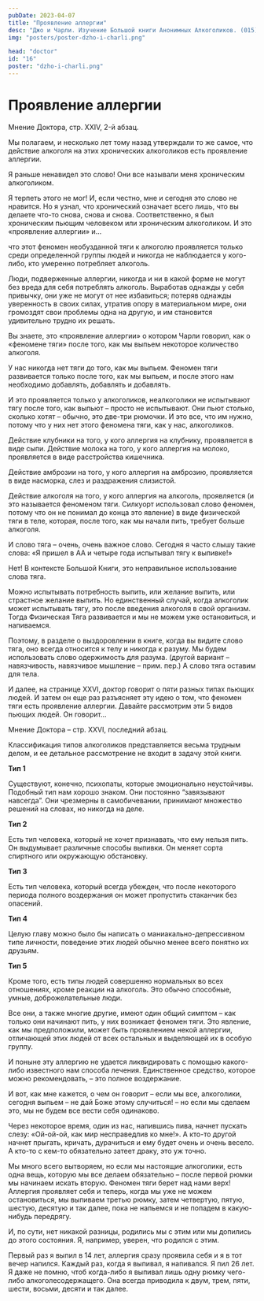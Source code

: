 ```yaml
---
pubDate: 2023-04-07
title: "Проявление аллергии"
desc: "Джо и Чарли. Изучение Большой книги Анонимных Алкоголиков. (015)"
img: "posters/poster-dzho-i-charli.png"

head: "doctor"
id: "16"
poster: "dzho-i-charli.png"
---
```


# Проявление аллергии

Мнение Доктора, стр. XXIV, 2-й абзац.

Мы полагаем, и несколько лет тому назад утверждали то же самое, что действие алкоголя на этих хронических алкоголиков есть проявление аллергии.

Я раньше ненавидел это слово! Они все называли меня хроническим алкоголиком.

Я терпеть этого не мог! И, если честно, мне и сегодня это слово не нравится. Но я узнал, что хронический означает всего лишь, что вы делаете что-то снова, снова и снова. Соответственно, я был хроническим пьющим человеком или хроническим алкоголиком. И это «проявление аллергии» и…

что этот феномен необузданной тяги к алкоголю проявляется только среди определенной группы людей и никогда не наблюдается у кого-либо, кто умеренно потребляет алкоголь.

Люди, подверженные аллергии, никогда и ни в какой форме не могут без вреда для себя потреблять алкоголь. Выработав однажды у себя привычку, они уже не могут от нее избавиться; потеряв однажды уверенность в своих силах, утратив опору в материальном мире, они громоздят свои проблемы одна на другую, и им становится удивительно трудно их решать.

Вы знаете, это «проявление аллергии» о котором Чарли говорил, как о «феномене тяги» после того, как мы выпьем некоторое количество алкоголя.

У нас никогда нет тяги до того, как мы выпьем. Феномен тяги развивается только после того, как мы выпьем, и после этого нам необходимо добавлять, добавлять и добавлять.

И это проявляется только у алкоголиков, неалкоголики не испытывают тягу после того, как выпьют – просто не испытывают. Они пьют столько, сколько хотят – обычно, это две-три рюмочки. И это все, что им нужно, потому что у них нет этого феномена тяги, как у нас, алкоголиков.

Действие клубники на того, у кого аллергия на клубнику, проявляется в виде сыпи. Действие молока на того, у кого аллергия на молоко, проявляется в виде расстройства кишечника.

Действие амброзии на того, у кого аллергия на амброзию, проявляется в виде насморка, слез и раздражения слизистой.

Действие алкоголя на того, у кого аллергия на алкоголь, проявляется (и это называется феноменом тяги. Силкуорт использовал слово феномен, потому что он не понимал до конца это явление) в виде физической тяги в теле, которая, после того, как мы начали пить, требует больше алкоголя.

И слово тяга – очень, очень важное слово. Сегодня я часто слышу такие слова: «Я пришел в АА и четыре года испытывал тягу к выпивке!»

Нет! В контексте Большой Книги, это неправильное использование слова тяга.

Можно испытывать потребность выпить, или желание выпить, или страстное желание выпить. Но единственный случай, когда алкоголик может испытывать тягу, это после введения алкоголя в свой организм. Тогда Физическая Тяга развивается и мы не можем уже остановиться, и напиваемся.

Поэтому, в разделе о выздоровлении в книге, когда вы видите слово тяга, оно всегда относится к телу и никогда к разуму. Мы будем использовать слово одержимость для разума. (другой вариант – навязчивость, навязчивое мышление – прим. пер.) А слово тяга оставим для тела.

И далее, на странице XXVI, доктор говорит о пяти разных типах пьющих людей. И затем он еще раз разъясняет эту идею о том, что феномен тяги есть проявление аллергии. Давайте рассмотрим эти 5 видов пьющих людей. Он говорит…

Мнение Доктора – стр. XXVI, последний абзац.

Классификация типов алкоголиков представляется весьма трудным делом, и ее детальное рассмотрение не входит в задачу этой книги.

**Тип 1**

Существуют, конечно, психопаты, которые эмоционально неустойчивы. Подобный тип нам хорошо знаком. Они постоянно “завязывают навсегда”. Они чрезмерны в самобичевании, принимают множество решений на словах, но никогда на деле.

**Тип 2**

Есть тип человека, который не хочет признавать, что ему нельзя пить. Он выдумывает различные способы выпивки. Он меняет сорта спиртного или окружающую обстановку.

**Тип 3**

Есть тип человека, который всегда убежден, что после некоторого периода полного воздержания он может пропустить стаканчик без опасений.

**Тип 4**

Целую главу можно было бы написать о маниакально-депрессивном типе личности, поведение этих людей обычно менее всего понятно их друзьям.

**Тип 5**

Кроме того, есть типы людей совершенно нормальных во всех отношениях, кроме реакции на алкоголь. Это обычно способные, умные, доброжелательные люди.

Все они, а также многие другие, имеют один общий симптом – как только они начинают пить, у них возникает феномен тяги. Это явление, как мы предположили, может быть проявлением некой аллергии, отличающей этих людей от всех остальных и выделяющей их в особую группу.

И поныне эту аллергию не удается ликвидировать с помощью какого-либо известного нам способа лечения. Единственное средство, которое можно рекомендовать, – это полное воздержание.

И вот, как мне кажется, о чем он говорит – если мы все, алкоголики, сегодня выпьем – не дай Боже этому случиться! – но если мы сделаем это, мы не будем все вести себя одинаково.

Через некоторое время, один из нас, напившись пива, начнет пускать слезу: «Ой-ой-ой, как мир несправедлив ко мне!». А кто-то другой начнет прыгать, кричать, дурачиться и ему будет очень и очень весело. А кто-то с кем-то обязательно затеет драку, это уж точно.

Мы много всего вытворяем, но если мы настоящие алкоголики, есть одна вещь, которую мы все делаем обязательно – после первой рюмки мы начинаем искать вторую. Феномен тяги берет над нами верх! Аллергия проявляет себя и теперь, когда мы уже не можем остановиться, мы выпиваем третью рюмку, затем четвертую, пятую, шестую, десятую и так далее, пока не напьемся и не попадем в какую-нибудь передрягу.

И, по сути, нет никакой разницы, родились мы с этим или мы допились до этого состояния. Я, например, уверен, что родился с этим.

Первый раз я выпил в 14 лет, аллергия сразу проявила себя и я в тот вечер напился. Каждый раз, когда я выпивал, я напивался. Я пил 26 лет. Я даже не помню, чтоб когда-либо я выпивал лишь одну рюмку чего-либо алкоголесодержащего. Она всегда приводила к двум, трем, пяти, шести, восьми, десяти и так далее.
